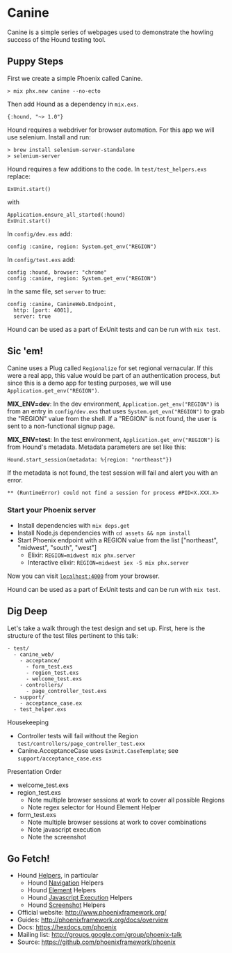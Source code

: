 # Canine

Canine is a simple series of webpages used to demonstrate the howling success of the Hound testing tool.

## Puppy Steps

First we create a simple Phoenix called Canine.

```
> mix phx.new canine --no-ecto
```

Then add Hound as a dependency in `mix.exs`.

```
{:hound, "~> 1.0"}
```

Hound requires a webdriver for browser automation. For this app we will use selenium. Install and run:

```
> brew install selenium-server-standalone
> selenium-server
```

Hound requires a few additions to the code. In `test/test_helpers.exs` replace:

```
ExUnit.start()
```

with 


```
Application.ensure_all_started(:hound)
ExUnit.start()
```

In `config/dev.exs` add:

```
config :canine, region: System.get_env("REGION")
```

In `config/test.exs` add:

```
config :hound, browser: "chrome"
config :canine, region: System.get_env("REGION")
```

In the same file, set `server` to true: 

```
config :canine, CanineWeb.Endpoint,
  http: [port: 4001],
  server: true
```

Hound can be used as a part of ExUnit tests and can be run with `mix test`.

## Sic 'em!

Canine uses a Plug called `Regionalize` for set regional vernacular. If this were a real app, this value would be part of an authentication process, but since this is a demo app for testing purposes, we will use `Application.get_env("REGION")`.

**MIX_ENV=dev**: In the dev environment, `Application.get_env("REGION")` is from an entry in `config/dev.exs` that uses `System.get_evn("REGION")` to grab the "REGION" value from the shell. If a "REGION" is not found, the user is sent to a non-functional signup page.

**MIX_ENV=test**: In the test environment, `Application.get_env("REGION")` is from Hound's metadata. Metadata parameters are set like this:

```
Hound.start_session(metadata: %{region: "northeast"})
```

If the metadata is not found, the test session will fail and alert you with an error.

`** (RuntimeError) could not find a session for process #PID<X.XXX.X>`

### Start your Phoenix server

  * Install dependencies with `mix deps.get`
  * Install Node.js dependencies with `cd assets && npm install`
  * Start Phoenix endpoint with a REGION value from the list ["northeast", "midwest", "south", "west"]
    * Elixir: `REGION=midwest mix phx.server`
    * Interactive elixir: `REGION=midwest iex -S mix phx.server`

Now you can visit [`localhost:4000`](http://localhost:4000) from your browser.

Hound can be used as a part of ExUnit tests and can be run with `mix test`.

## Dig Deep

Let's take a walk through the test design and set up. First, here is the structure of the test files pertinent to this talk:

```
- test/
  - canine_web/
    - acceptance/
      - form_test.exs
      - region_test.exs
      - welcome_test.exs
    - controllers/
      - page_controller_test.exs
  - support/
    - acceptance_case.ex
  - test_helper.exs
```

Housekeeping

  * Controller tests will fail without the Region `test/controllers/page_controller_test.exx`
  * Canine.AcceptanceCase uses `ExUnit.CaseTemplate`; see `support/acceptance_case.exs`

Presentation Order

  * welcome_test.exs
  * region_test.exs
    * Note multiple browser sessions at work to cover all possible Regions
    * Note regex selector for Hound Element Helper
  * form_test.exs
    * Note multiple browser sessions at work to cover combinations
    * Note javascript execution
    * Note the screenshot

## Go Fetch!

  * Hound [Helpers][helpers], in particular 
    * Hound [Navigation][nav] Helpers
    * Hound [Element][el] Helpers
    * Hound [Javascript Execution][je] Helpers
    * Hound [Screenshot][ss] Helpers
  * Official website: http://www.phoenixframework.org/
  * Guides: http://phoenixframework.org/docs/overview
  * Docs: https://hexdocs.pm/phoenix
  * Mailing list: http://groups.google.com/group/phoenix-talk
  * Source: https://github.com/phoenixframework/phoenix

[helpers]: https://hexdocs.pm/hound/readme.html#helpers
[nav]: http://hexdocs.pm/hound/Hound.Helpers.Navigation.html
[el]: http://hexdocs.pm/hound/Hound.Helpers.Element.html
[je]: http://hexdocs.pm/hound/Hound.Helpers.ScriptExecution.html
[ss]: http://hexdocs.pm/hound/Hound.Helpers.Screenshot.html